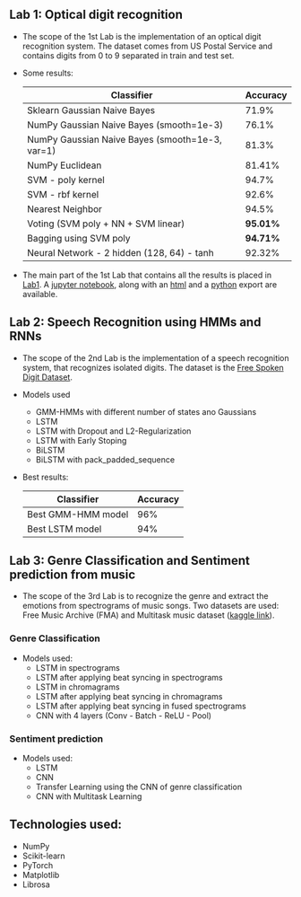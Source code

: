 ## __Lab 1:__ Optical digit recognition

- The scope of the 1st Lab is the implementation of an optical digit recognition system. The dataset comes from US Postal Service and contains digits from 0 to 9 separated in train and test set.

- Some results:

  | Classifier | Accuracy |
  | --------- | -------- |
  | Sklearn Gaussian Naive Bayes | 71.9% |
  | NumPy Gaussian Naive Bayes (smooth=1e-3) | 76.1% |
  | NumPy Gaussian Naive Bayes (smooth=1e-3, var=1) | 81.3% |
  | NumPy Euclidean | 81.41% |
  | SVM - poly kernel | 94.7% |
  | SVM - rbf kernel | 92.6% |
  | Nearest Neighbor | 94.5% |
  | Voting (SVM poly + NN + SVM linear)| __95.01%__ |
  | Bagging using SVM poly| __94.71%__ |
  | Neural Network - 2 hidden (128, 64) - tanh| 92.32% |
  
- The main part of the 1st Lab that contains all the results is placed in [Lab1](./Lab1). A [jupyter notebook](./Lab1/main_lab1.ipynb), along with an [html](./Lab1/main_lab1.html) and a [python](./Lab1/main_lab1.py) export are available. 

## __Lab 2:__ Speech Recognition using HMMs and RNNs

-  The scope of the 2nd Lab is the implementation of a speech recognition system, that recognizes isolated digits. The dataset is the [Free Spoken Digit Dataset](https://github.com/Jakobovski/free-spoken-digit-dataset).

- Models used
  - GMM-HMMs with different number of states ano Gaussians
  - LSTM
  - LSTM with Dropout and L2-Regularization
  - LSTM with Early Stoping
  - BiLSTM
  - BiLSTM with pack_padded_sequence


- Best results:

  | Classifier | Accuracy |
  | --------- | -------- |
  | Best GMM-HMM model | 96% |
  | Best LSTM model | 94% |


## __Lab 3:__ Genre Classification and Sentiment prediction from music

- The scope of the 3rd Lab is to recognize the genre and extract the emotions from spectrograms of music songs. Two datasets are used: Free Music Archive (FMA) and Multitask music dataset ([kaggle link](https://www.kaggle.com/geoparslp/patreco3-multitask-affective-music)).

### Genre Classification

- Models used:
  - LSTM in spectrograms
  - LSTM after applying beat syncing in spectrograms
  - LSTM in chromagrams
  - LSTM after applying beat syncing in chromagrams
  - LSTM after applying beat syncing in fused spectrograms
  - CNN with 4 layers (Conv - Batch - ReLU - Pool)

### Sentiment prediction

- Models used:
  - LSTM 
  - CNN
  - Transfer Learning using the CNN of genre classification
  - CNN with Multitask Learning

## Technologies used: 
- NumPy
- Scikit-learn
- PyTorch
- Matplotlib
- Librosa

